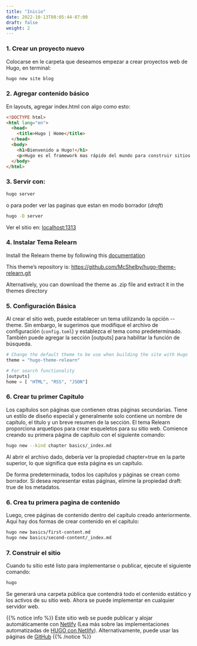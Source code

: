 ```yaml
---
title: "Inicio"
date: 2022-10-13T08:05:44-07:00
draft: false
weight: 2
---
```


### 1. Crear un proyecto nuevo

Colocarse en le carpeta que deseamos empezar a crear proyectos web de Hugo, en terminal:
```bash
hugo new site blog
```

### 2. Agregar contenido básico

En layouts, agregar index.html con algo como esto:
```html
<!DOCTYPE html>
<html lang="en">
  <head>
    <title>Hugo | Home</title>
  </head>
  <body>
    <h1>Bienvenido a Hugo!</h1>
    <p>Hugo es el framework mas rápido del mundo para construir sitios web!</p>
  </body>
</html>
```

### 3. Servir con:
```bash
hugo server
```
o para poder ver las paginas que estan en modo borrador (*draft*)
```bash
hugo -D server
```
Ver el sitio en: 
[localhost:1313](http://localhost:1313/)


### 4. Instalar Tema **Relearn**
Install the Relearn theme by following this [documentation](https://gohugo.io/getting-started/quick-start/#step-3-add-a-theme)

This theme’s repository is: https://github.com/McShelby/hugo-theme-relearn.git

Alternatively, you can download the theme as .zip file and extract it in the themes directory

### 5. Configuración Básica
Al crear el sitio web, puede establecer un tema utilizando la opción --theme. Sin embargo, le sugerimos que modifique el archivo de configuración (`config.toml`) y establezca el tema como predeterminado. También puede agregar la sección [outputs] para habilitar la función de búsqueda.
```php
# Change the default theme to be use when building the site with Hugo
theme = "hugo-theme-relearn"

# For search functionality
[outputs]
home = [ "HTML", "RSS", "JSON"]
```

### 6. Crear tu primer Capitulo
Los capítulos son páginas que contienen otras páginas secundarias. Tiene un estilo de diseño especial y generalmente solo contiene un nombre de capítulo, el título y un breve resumen de la sección.
El tema Relearn proporciona arquetipos para crear esqueletos para su sitio web. Comience creando su primera página de capítulo con el siguiente comando:
```bash
hugo new --kind chapter basics/_index.md
```
Al abrir el archivo dado, debería ver la propiedad chapter=true en la parte superior, lo que significa que esta página es un capítulo.

De forma predeterminada, todos los capítulos y páginas se crean como borrador. Si desea representar estas páginas, elimine la propiedad draft: true de los metadatos.

### 6. Crea tu primera pagina de contenido
Luego, cree páginas de contenido dentro del capítulo creado anteriormente. Aquí hay dos formas de crear contenido en el capítulo:
```bash
hugo new basics/first-content.md
hugo new basics/second-content/_index.md
```

### 7. Construir el sitio
Cuando tu sitio esté listo para implementarse o publicar, ejecute el siguiente comando:
```bash
hugo
```
Se generará una carpeta pública que contendrá todo el contenido estático y los activos de su sitio web. Ahora se puede implementar en cualquier servidor web.

{{% notice info %}}
Este sitio web se puede publicar y alojar automáticamente con [Netlify](https://www.netlify.com/) (Lea más sobre las implementaciones automatizadas de [HUGO con Netlify](https://www.netlify.com/blog/2015/07/30/hosting-hugo-on-netlifyinsanely-fast-deploys/)). Alternativamente, puede usar las páginas de [GitHub](https://gohugo.io/hosting-and-deployment/hosting-on-github/)
{{% /notice %}}